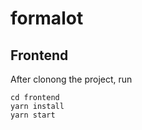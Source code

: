 # formalot

## Frontend

After clonong the project, run

```
cd frontend
yarn install
yarn start
```
